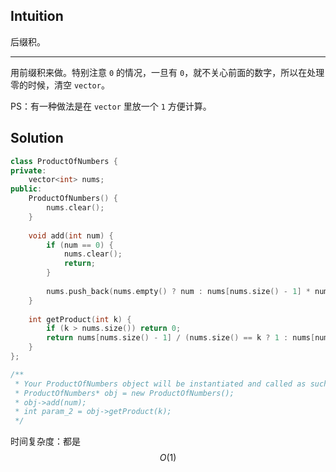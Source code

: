 ## Intuition

后缀积。

----

用前缀积来做。特别注意 `0` 的情况，一旦有 `0`，就不关心前面的数字，所以在处理零的时候，清空 `vector`。

PS：有一种做法是在 `vector` 里放一个 `1` 方便计算。

## Solution

```cpp
class ProductOfNumbers {
private:
    vector<int> nums;
public:
    ProductOfNumbers() {
        nums.clear();
    }
    
    void add(int num) {
        if (num == 0) {
            nums.clear();
            return;
        }
        
        nums.push_back(nums.empty() ? num : nums[nums.size() - 1] * num);
    }
    
    int getProduct(int k) {
        if (k > nums.size()) return 0;
        return nums[nums.size() - 1] / (nums.size() == k ? 1 : nums[nums.size() - 1 - k]);
    }
};

/**
 * Your ProductOfNumbers object will be instantiated and called as such:
 * ProductOfNumbers* obj = new ProductOfNumbers();
 * obj->add(num);
 * int param_2 = obj->getProduct(k);
 */
```

时间复杂度：都是 $$O(1)$$